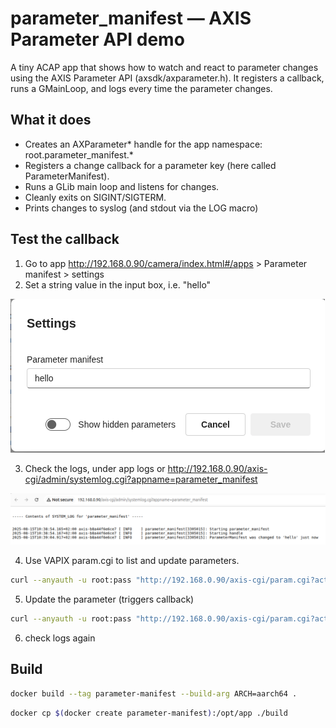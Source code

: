 # parameter_manifest — AXIS Parameter API demo

A tiny ACAP app that shows how to watch and react to parameter changes using the AXIS Parameter API (axsdk/axparameter.h).
It registers a callback, runs a GMainLoop, and logs every time the parameter changes.

## What it does

- Creates an AXParameter* handle for the app namespace:
root.parameter_manifest.*
- Registers a change callback for a parameter key (here called ParameterManifest).
- Runs a GLib main loop and listens for changes.
- Cleanly exits on SIGINT/SIGTERM.
- Prints changes to syslog (and stdout via the LOG macro)

## Test the callback

1. Go to app http://192.168.0.90/camera/index.html#/apps > Parameter manifest > settings
2. Set a string value in the input box, i.e. "hello"



![Parameter Manifest settings page](./settings_parameter_manifest.png)



3. Check the logs, under app logs or http://192.168.0.90/axis-cgi/admin/systemlog.cgi?appname=parameter_manifest



![Parameter Manifest logs](./log_parameter_manifest.png)



4. Use VAPIX param.cgi to list and update parameters.

```bash
curl --anyauth -u root:pass "http://192.168.0.90/axis-cgi/param.cgi?action=list&group=root.parameter_manifest"

```
5. Update the parameter (triggers callback)

```bash
curl --anyauth -u root:pass "http://192.168.0.90/axis-cgi/param.cgi?action=update&root.parameter_manifest=world"

```
6. check logs again



## Build

```bash
docker build --tag parameter-manifest --build-arg ARCH=aarch64 .
```
```bash
docker cp $(docker create parameter-manifest):/opt/app ./build
```

